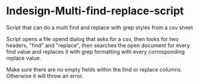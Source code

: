 # Indesign-Multi-find-replace-script
Script that can do a multi find and replace with grep styles from a csv sheet

Script opens a file opend dialog that asks for a csv, then looks for two headers, "find" and "replace", then searches the open document for every find value and replaces it with grep formatting with every corrosponding replace value.

Make sure there are no empty fields within the find or replace columns. Otherwise it will throw an error.
